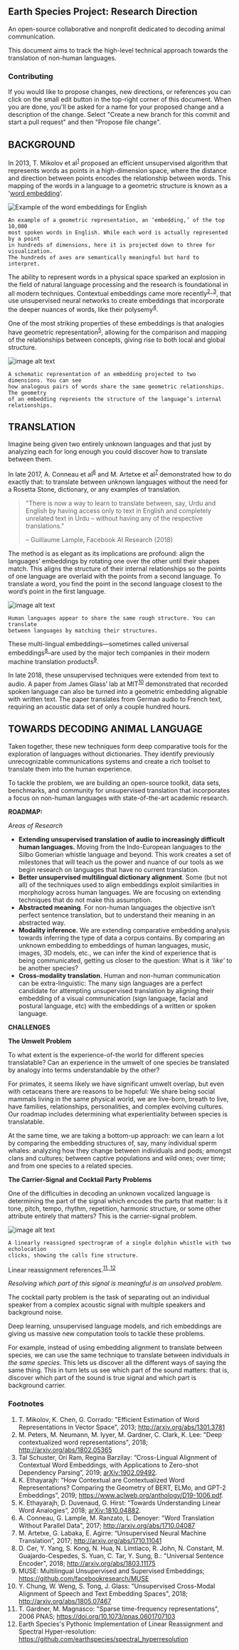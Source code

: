 ## Earth Species Project: Research Direction

An open-source collaborative and nonprofit dedicated to decoding animal communication.

This document aims to track the high-level technical approach towards the translation of non-human languages.

### Contributing

If you would like to propose changes, new directions, or references you can click on the small edit button in the top-right corner of this document. When you are done, you'll be asked for a name for your proposed change and a description of the change. Select "Create a new branch for this commit and start a pull request" and then  "Propose file change".

## BACKGROUND

In 2013, T. Mikolov et al<sup>[1](#footnotes)</sup> proposed an efficient unsupervised algorithm that represents words as points in a high-dimension space, where the distance and direction between points encodes the relationship between words. This mapping of the words in a language to a geometric structure is known as a '[word embedding](http://jalammar.github.io/illustrated-word2vec/)’.

![Example of the word embeddings for English](https://raw.githubusercontent.com/earthspecies/roadmaps/master/images/ai/10k_eng_med_opt.gif)

```
An example of a geometric representation, an ‘embedding,’ of the top 10,000
most spoken words in English. While each word is actually represented by a point
in hundreds of dimensions, here it is projected down to three for visualization.
The hundreds of axes are semantically meaningful but hard to interpret.
```

The ability to represent words in a physical space sparked an explosion in the field of natural language processing and the research is foundational in all modern techniques. Contextual embeddings came more recently<sup>[2, ](#footnotes)</sup><sup>[3](#footnotes)</sup>, that use unsupervised neural networks to create embeddings that incorporate the deeper nuances of words, like their polysemy<sup>[4](#footnotes)</sup>.

One of the most striking properties of these embeddings is that analogies have geometric representation<sup>[5](#footnotes)</sup>, allowing for the comparison and mapping of the relationships between concepts, giving rise to both local and global structure.

![image alt text](https://raw.githubusercontent.com/earthspecies/roadmaps/master/images/ai/image_2.png)

```
A schematic representation of an embedding projected to two dimensions. You can see
how analogous pairs of words share the same geometric relationships. The geometry
of an embedding represents the structure of the language’s internal relationships.
```

## TRANSLATION

Imagine being given two entirely unknown languages and that just by analyzing each for long enough you could discover how to translate between them.

In late 2017, A. Conneau et al<sup>[6](#footnotes)</sup> and M. Artetxe et al<sup>[7](#footnotes)</sup> demonstrated how to do exactly that: to translate between unknown languages without the need for a Rosetta Stone, dictionary, or any examples of translation.

> "There is now a way to learn to translate between, say, Urdu and English by having access only to text in English and completely unrelated text in Urdu – without having any of the respective translations."
>
> – Guillaume Lample, Facebook AI Research (2018)

The method is as elegant as its implications are profound: align the languages’ embeddings by rotating one over the other until their shapes match. This aligns the structure of their internal relationships so the points of one language are overlaid with the points from a second language. To translate a word, you find the point in the second language closest to the word’s point in the first language.

![image alt text](https://raw.githubusercontent.com/earthspecies/roadmaps/master/images/ai/image_3.png)

```
Human languages appear to share the same rough structure. You can translate
between languages by matching their structures.
```

These multi-lingual embeddings—sometimes called universal embeddings<sup>[8](#footnotes)</sup>–are used by the major tech companies in their modern machine translation products<sup>[9](#footnotes)</sup>.

In late 2018, these unsupervised techniques were extended from text to audio. A paper from James Glass’ lab at MIT<sup>[10](#footnotes)</sup> demonstrated that recorded spoken language can also be turned into a geometric embedding alignable with written text. The paper translates from German audio to French text, requiring an acoustic data set of only a couple hundred hours.

## TOWARDS DECODING ANIMAL LANGUAGE

Taken together, these new techniques form deep comparative tools for the exploration of languages without dictionaries. They identify previously unrecognizable communications systems and create a rich toolset to translate them into the human experience.

To tackle the problem, we are building an open-source toolkit, data sets, benchmarks, and community for unsupervised translation that incorporates a focus on non-human languages with state-of-the-art academic research.

**ROADMAP:**

*Areas of Research*

* **Extending unsupervised translation of audio to increasingly difficult human languages.** Moving from the Indo-European languages to the Silbo Gomerian whistle language and beyond. This work creates a set of milestones that will teach us the power and nuance of our tools as we begin research on languages that have no current translation.  
* **Better unsupervised multilingual dictionary alignment**. Some (but not all) of the techniques used to align embeddings exploit similarities in morphology across human languages. We are focusing on extending techniques that do not make this assumption.
* **Abstracted meaning**. For non-human languages the objective isn’t perfect sentence translation, but to understand their meaning in an abstracted way.
* **Modality inference.** We are extending comparative embedding analysis towards inferring the type of data a corpus contains. By comparing an unknown embedding to embeddings of human languages, music, images, 3D models, etc., we can infer the kind of experience that is being communicated, getting us closer to the question: What is it *‘like’* to be another species?
* **Cross-modality translation.** Human and non-human communication can be extra-linguistic: The many sign languages are a perfect candidate for attempting unsupervised translation by aligning their embedding of a visual communication (sign language, facial and postural language, etc) with the embeddings of a written or spoken language.

**CHALLENGES**

**The Umwelt Problem**

To what extent is the experience-of-the world for different species translatable? Can an experience in the umwelt of one species be translated by analogy into terms understandable by the other?

For primates, it seems likely we have significant umwelt overlap, but even with cetaceans there are reasons to be hopeful: We share being social mammals living in the same physical world, we are live-born, breath to live, have families, relationships, personalities, and complex evolving cultures. Our roadmap includes determining what experientiality between species is translatable.

At the same time, we are taking a bottom-up approach: we can learn a lot by comparing the embedding structures of, say, many individual sperm whales: analyzing how they change between individuals and pods; amongst clans and cultures; between captive populations and wild ones; over time; and from one species to a related species.

**The Carrier-Signal and Cocktail Party Problems**

One of the difficulties in decoding an unknown vocalized language is determining the part of the signal which encodes the parts that matter: Is it tone, pitch, tempo, rhythm, repetition, harmonic structure, or some other attribute entirely that matters? This is the carrier-signal problem.

![image alt text](https://raw.githubusercontent.com/earthspecies/roadmaps/master/images/ai/image_5.png)

```
A linearly reassigned spectrogram of a single dolphin whistle with two echolocation
clicks, showing the calls fine structure.
```

Linear reassignment references.<sup><a href="#footnotes">11, </a></sup><sup><a href="#footnotes">12</a></sup>


*Resolving which part of this signal is meaningful is an unsolved problem.*

The cocktail party problem is the task of separating out an individual speaker from a complex acoustic signal with multiple speakers and background noise.

Deep learning, unsupervised language models, and rich embeddings are giving us massive new computation tools to tackle these problems.

For example, instead of using embedding alignment to translate between species, we can use the same technique to translate between individuals *in the same species*. This lets us discover all the different ways of saying the same thing. This in turn lets us see which part of the sound matters: that is, discover which part of the sound is true signal and which part is background carrier.

### Footnotes

1. T. Mikolov, K. Chen, G. Corrado: "Efficient Estimation of Word Representations in Vector Space", 2013; http://arxiv.org/abs/1301.3781
2. M. Peters, M. Neumann, M. Iyyer, M. Gardner, C. Clark, K. Lee: "Deep contextualized word representations", 2018; http://arxiv.org/abs/1802.05365
3. Tal Schuster, Ori Ram, Regina Barzilay: “Cross-Lingual Alignment of Contextual Word Embeddings, with Applications to Zero-shot Dependency Parsing”, 2019; <a href='http://arxiv.org/abs/1902.09492'>arXiv:1902.09492</a>.
4. K. Ethayarajh: “How Contextual are Contextualized Word Representations? Comparing the Geometry of BERT, ELMo, and GPT-2 Embeddings”, 2019; https://www.aclweb.org/anthology/D19-1006.pdf.
5. K. Ethayarajh, D. Duvenaud, G. Hirst: “Towards Understanding Linear Word Analogies”, 2018; <a href='http://arxiv.org/abs/1810.04882'>arXiv:1810.04882</a>.
6. A. Conneau, G. Lample, M. Ranzato, L. Denoyer: "Word Translation Without Parallel Data", 2017; http://arxiv.org/abs/1710.04087
7. M. Artetxe, G. Labaka, E. Agirre: “Unsupervised Neural Machine Translation”, 2017; http://arxiv.org/abs/1710.11041
8. D. Cer, Y. Yang, S. Kong, N. Hua, N. Limtiaco, R. John, N. Constant, M. Guajardo-Cespedes, S. Yuan, C. Tar, Y. Sung, B.: "Universal Sentence Encoder", 2018; http://arxiv.org/abs/1803.11175
9. MUSE: Multilingual Unsupervised and Supervised Embeddings; https://github.com/facebookresearch/MUSE
10. Y. Chung, W. Weng, S. Tong, J. Glass: "Unsupervised Cross-Modal Alignment of Speech and Text Embedding Spaces", 2018; http://arxiv.org/abs/1805.07467
11. T. Gardner, M. Magnasco: "Sparse time-frequency representations", 2006 PNAS; https://doi.org/10.1073/pnas.0601707103
12. Earth Species's Pythonic Implementation of Linear Reassignment and Spectral Hyper-resolution: https://github.com/earthspecies/spectral_hyperresolution
